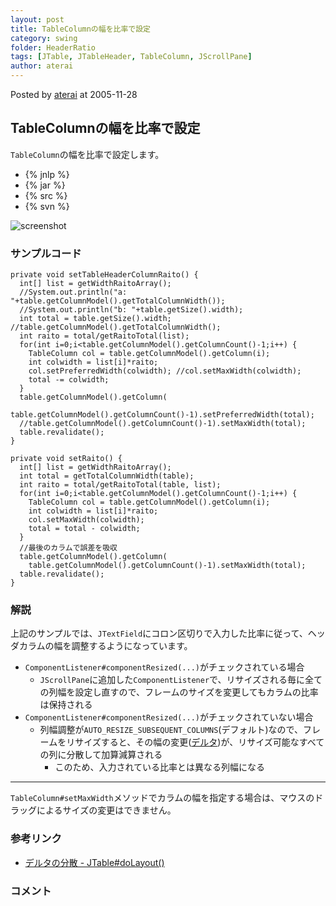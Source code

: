 ```yaml
---
layout: post
title: TableColumnの幅を比率で設定
category: swing
folder: HeaderRatio
tags: [JTable, JTableHeader, TableColumn, JScrollPane]
author: aterai
---
```


Posted by [aterai](http://terai.xrea.jp/aterai.html) at 2005-11-28

## TableColumnの幅を比率で設定
`TableColumn`の幅を比率で設定します。

- {% jnlp %}
- {% jar %}
- {% src %}
- {% svn %}

<!-- dummy comment line for breaking list -->

![screenshot](http://lh6.ggpht.com/_9Z4BYR88imo/TSs6oj80RcI/AAAAAAAAAxs/hm2gp4ELiDI/s800/HeaderRatio.png)

### サンプルコード
<pre class="prettyprint"><code>private void setTableHeaderColumnRaito() {
  int[] list = getWidthRaitoArray();
  //System.out.println("a: "+table.getColumnModel().getTotalColumnWidth());
  //System.out.println("b: "+table.getSize().width);
  int total = table.getSize().width; //table.getColumnModel().getTotalColumnWidth();
  int raito = total/getRaitoTotal(list);
  for(int i=0;i&lt;table.getColumnModel().getColumnCount()-1;i++) {
    TableColumn col = table.getColumnModel().getColumn(i);
    int colwidth = list[i]*raito;
    col.setPreferredWidth(colwidth); //col.setMaxWidth(colwidth);
    total -= colwidth;
  }
  table.getColumnModel().getColumn(
    table.getColumnModel().getColumnCount()-1).setPreferredWidth(total);
  //table.getColumnModel().getColumnCount()-1).setMaxWidth(total);
  table.revalidate();
}

private void setRaito() {
  int[] list = getWidthRaitoArray();
  int total = getTotalColumnWidth(table);
  int raito = total/getRaitoTotal(table, list);
  for(int i=0;i&lt;table.getColumnModel().getColumnCount()-1;i++) {
    TableColumn col = table.getColumnModel().getColumn(i);
    int colwidth = list[i]*raito;
    col.setMaxWidth(colwidth);
    total = total - colwidth;
  }
  //最後のカラムで誤差を吸収
  table.getColumnModel().getColumn(
    table.getColumnModel().getColumnCount()-1).setMaxWidth(total);
  table.revalidate();
}
</code></pre>

### 解説
上記のサンプルでは、`JTextField`にコロン区切りで入力した比率に従って、ヘッダカラムの幅を調整するようになっています。

- `ComponentListener#componentResized(...)`がチェックされている場合
    - `JScrollPane`に追加した`ComponentListener`で、リサイズされる毎に全ての列幅を設定し直すので、フレームのサイズを変更してもカラムの比率は保持される
- `ComponentListener#componentResized(...)`がチェックされていない場合
    - 列幅調整が`AUTO_RESIZE_SUBSEQUENT_COLUMNS`(デフォルト)なので、フレームをリサイズすると、その幅の変更([デルタ](http://docs.oracle.com/javase/jp/6/api/javax/swing/JTable.html#doLayout%28%29))が、リサイズ可能なすべての列に分散して加算減算される
        - このため、入力されている比率とは異なる列幅になる

<!-- dummy comment line for breaking list -->

- - - -
`TableColumn#setMaxWidth`メソッドでカラムの幅を指定する場合は、マウスのドラッグによるサイズの変更はできません。


### 参考リンク
- [デルタの分散 - JTable#doLayout()](http://docs.oracle.com/javase/jp/6/api/javax/swing/JTable.html#doLayout%28%29)

<!-- dummy comment line for breaking list -->

### コメント
